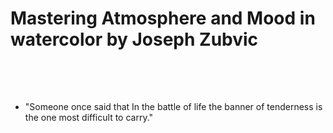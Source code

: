 # Mastering Atmosphere and Mood in watercolor by Joseph Zubvic

<br>
<br>

##

- "Someone once said that In the battle of life the banner of tenderness is the one most difficult to carry."

<br>
<br>
